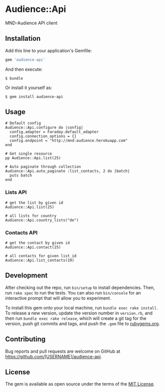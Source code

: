 # Audience::Api

MND-Audience API client

## Installation

Add this line to your application's Gemfile:

```ruby
gem 'audience-api'
```

And then execute:

    $ bundle

Or install it yourself as:

    $ gem install audience-api

## Usage

```
# Default config
Audience::Api.configure do |config|
  config.adapter = Faraday.default_adapter
  config.connection_options = {}
  config.endpoint = "http://mnd-audience.herokuapp.com"
end

# Get single resource
pp Audience::Api.list(25)

# Auto paginate through collection
Audience::Api.auto_paginate :list_contacts, 2 do |batch|
  puts batch
end
```

### Lists API
    # get the list by given id
    Audience::Api.list(25)

    # all lists for country
    Audience::Api.country_lists("de")

### Contacts API
    # get the contact by given id
    Audience::Api.contact(25)

    # all contacts for given list_id
    Audience::Api.list_contacts(19)

## Development

After checking out the repo, run `bin/setup` to install dependencies. Then, run `rake spec` to run the tests. You can also run `bin/console` for an interactive prompt that will allow you to experiment.

To install this gem onto your local machine, run `bundle exec rake install`. To release a new version, update the version number in `version.rb`, and then run `bundle exec rake release`, which will create a git tag for the version, push git commits and tags, and push the `.gem` file to [rubygems.org](https://rubygems.org).

## Contributing

Bug reports and pull requests are welcome on GitHub at https://github.com/[USERNAME]/audience-api.


## License

The gem is available as open source under the terms of the [MIT License](http://opensource.org/licenses/MIT).

